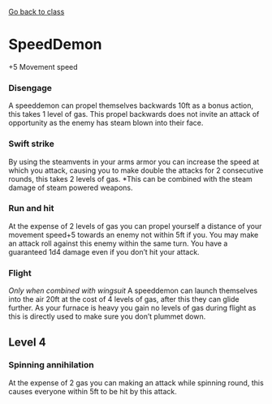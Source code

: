 [Go back to class](steamWarrior.html)
# SpeedDemon
+5 Movement speed

### Disengage
A speeddemon can propel themselves backwards 10ft as a bonus action, this takes 1 level of gas. This propel backwards does not invite an attack of opportunity as the enemy has steam blown into their face.

### Swift strike
By using the steamvents in your arms armor you can increase the speed at which you attack, causing you to make double the attacks for 2 consecutive rounds, this takes 2 levels of gas. *This can be combined with the steam damage of steam powered weapons.

### Run and hit
At the expense of 2 levels of gas you can propel yourself a distance of your movement speed+5 towards an enemy not within 5ft if you. You may make an attack roll against this enemy within the same turn. You have a guaranteed 1d4 damage even if you don’t hit your attack.

### Flight
*Only when combined with wingsuit* A speeddemon can launch themselves into the air 20ft at the cost of 4 levels of gas, after this they can glide further. As your furnace is heavy you gain no levels of gas during flight as this is directly used to make sure you don’t plummet down.

## Level 4
### Spinning annihilation
At the expense of 2 gas you can making an attack while spinning round, this causes everyone within 5ft to be hit by this attack.